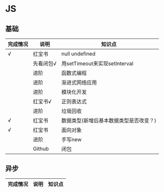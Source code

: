 # JS
## 基础

| 完成情况 | 说明 | 知识点 |
| - | - | - |
| √ | 红宝书    | null undefined |
|   | 先看闭包√ | 用setTimeout来实现setInterval |
|   | 进阶      | 函数式编程 |
|   | 进阶      | 渐进式网络应用 |
|   | 进阶      | 模块化开发 |
|   | 红宝书√   | 正则表达式 |
|   | 进阶      | 垃圾回收 |
| √ | 红宝书    | 数据类型(新增后基本数据类型是否改变？) |
| √ | 红宝书    | 面向对象 |
|   | 进阶      | 手写new |
|   | Github    | 闭包 |

## 异步

| 完成情况 | 说明 | 知识点 |
| - | - | - |
